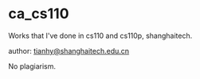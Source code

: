 # ca_cs110
Works that I've done in cs110 and cs110p, shanghaitech.

author: tianhy@shanghaitech.edu.cn

No plagiarism.

